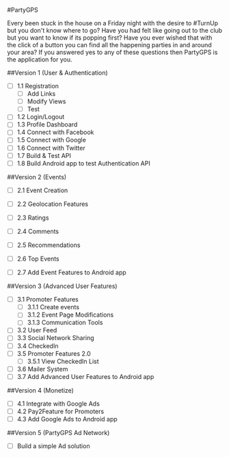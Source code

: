 #PartyGPS

Every been stuck in the house on a Friday night with the desire to #TurnUp but you don't know where to go? Have you had felt like going out to the club but you want to know if its popping first? Have you ever wished that with the click of a button you can find all the happening parties in and around your area? If you answered yes to any of these questions then PartyGPS is the application for you.

##Version 1 (User & Authentication)
- [ ] 1.1 Registration
	- [ ] Add Links
	- [ ] Modify Views
	- [ ] Test
- [ ] 1.2 Login/Logout
- [ ] 1.3 Profile Dashboard
- [ ] 1.4 Connect with Facebook
- [ ] 1.5 Connect with Google
- [ ] 1.6 Connect with Twitter
- [ ] 1.7 Build & Test API
- [ ] 1.8 Build Android app to test Authentication API

##Version 2 (Events)
- [ ] 2.1 Event Creation
- [ ] 2.2 Geolocation Features
- [ ] 2.3 Ratings
- [ ] 2.4 Comments
- [ ] 2.5 Recommendations
- [ ] 2.6 Top Events
- [ ] 2.7 Add Event Features to Android app


##Version 3 (Advanced User Features)
- [ ] 3.1 Promoter Features
	- [ ] 3.1.1 Create events
	- [ ] 3.1.2 Event Page Modifications
	- [ ] 3.1.3 Communication Tools
- [ ] 3.2 User Feed
- [ ] 3.3 Social Network Sharing
- [ ] 3.4 CheckedIn
- [ ] 3.5 Promoter Features 2.0
	- [ ] 3.5.1 View CheckedIn List
- [ ] 3.6 Mailer System
- [ ] 3.7 Add Advanced User Features to Android app

##Version 4 (Monetize)
- [ ] 4.1 Integrate with Google Ads
- [ ] 4.2 Pay2Feature for Promoters
- [ ] 4.3 Add Google Ads to Android app

##Version 5 (PartyGPS Ad Network)
- [ ] Build a simple Ad solution


 
